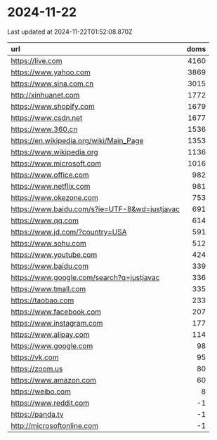 # 2024-11-22

<!-- BEGIN -->
Last updated at 2024-11-22T01:52:08.870Z

url | doms
:- | -:
https://live.com | 4160
https://www.yahoo.com | 3869
https://www.sina.com.cn | 3015
http://xinhuanet.com | 1772
https://www.shopify.com | 1679
https://www.csdn.net | 1677
https://www.360.cn | 1536
https://en.wikipedia.org/wiki/Main_Page | 1353
https://www.wikipedia.org | 1136
https://www.microsoft.com | 1016
https://www.office.com | 982
https://www.netflix.com | 981
https://www.okezone.com | 753
https://www.baidu.com/s?ie=UTF-8&wd=justjavac | 691
https://www.qq.com | 614
https://www.jd.com/?country=USA | 591
https://www.sohu.com | 512
https://www.youtube.com | 424
https://www.baidu.com | 339
https://www.google.com/search?q=justjavac | 336
https://www.tmall.com | 335
https://taobao.com | 233
https://www.facebook.com | 207
https://www.instagram.com | 177
https://www.alipay.com | 114
https://www.google.com | 98
https://vk.com | 95
https://zoom.us | 80
https://www.amazon.com | 60
https://weibo.com | 8
https://www.reddit.com | -1
https://panda.tv | -1
http://microsoftonline.com | -1
<!-- END -->
